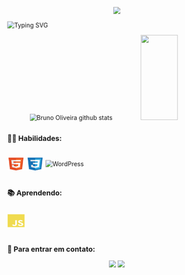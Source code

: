 <p align="center">
  <img src="https://github-profile-trophy.vercel.app/?username=BrunoOlv10&theme=purple&row=2&no-bg=true&column=3&margin-w=15&margin-h=15" />
</p>

![Typing SVG](https://readme-typing-svg.herokuapp.com/?color=4B0082&size=35&center=true&vCenter=true&width=1000&lines=Olá,+Bem-+vindo(a)+ao+meu+perfil;Sou+o+Bruno+Oliveira;Tenho+19+anos;Concluído+Desenvolvimento+de+Sistemas+na+ETEC)

  <div align="center">  
  <img width="49%" height="195px" src="https://github-readme-stats.vercel.app/api?username=BrunoOlv10&show_icons=true&count_private=true&hide_border=true&title_color=4B0082&icon_color=4B0082&text_color=4B0082&bg_color=B0C4DE" alt="Bruno Oliveira github stats" /> 
  <img width="41%" height="195px" src="https://github-readme-stats.vercel.app/api/top-langs/?username=BrunoOlv10&layout=compact&hide_border=true&title_color=4B0082&text_color=4B0082&bg_color=B0C4DE" />
</div>
 
 ##
 
 ### 🧙🏼 Habilidades: 
<div style="display: inline_block;"><br>
  <img align="center" alt="HTML" height="30" width="40" src="https://raw.githubusercontent.com/devicons/devicon/master/icons/html5/html5-original.svg">
  <img align="center" alt="CSS" height="30" width="40" src="https://raw.githubusercontent.com/devicons/devicon/master/icons/css3/css3-original.svg">
  <img align="center" alt="WordPress" height="30" width="40" src="https://cdn.jsdelivr.net/gh/devicons/devicon/icons/wordpress/wordpress-plain.svg">
</div>
 <br>
 
  ### 📚 Aprendendo: 
<div style="display: inline_block;"><br>
  <img align="center" alt="Js"946661 height="30" width="40" src="https://raw.githubusercontent.com/devicons/devicon/master/icons/javascript/javascript-plain.svg">
</div>
<br>

 <h3>📱 Para entrar em contato:</h3>

 <div align="center"> 
  <a href="bruno.olvslv@gmail.com"><img src="https://img.shields.io/badge/-Gmail-%23333?style=for-the-badge&logo=gmail&logoColor=white" target="_blank"></a>
  <a href="https://www.linkedin.com/in/bruno-oliveira-681437278/" target="_blank"><img src="https://img.shields.io/badge/-LinkedIn-%230077B5?style=for-the-badge&logo=linkedin&logoColor=white" target="_blank"></a> 
</div>
